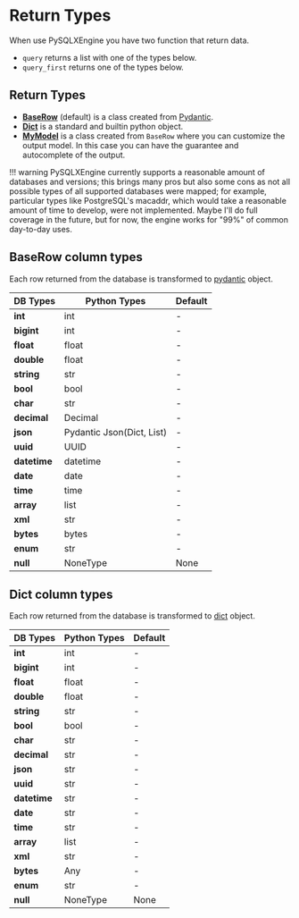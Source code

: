 # Return Types

When use PySQLXEngine you have two function that return data. 
* `query` returns a list with one of the types below.
* `query_first` returns one of the types below.

## Return Types
* [**BaseRow**](https://pydantic-docs.helpmanual.io/) (default) is a class created from [Pydantic](https://pydantic-docs.helpmanual.io/).
* [**Dict**](https://docs.python.org/3/tutorial/datastructures.html#dictionaries) is a standard and builtin python object.
* [**MyModel**](https://pydantic-docs.helpmanual.io/) is a class created from `BaseRow` where you can customize the output model.
In this case you can have the guarantee and autocomplete of the output.


!!! warning
    PySQLXEngine currently supports a reasonable amount of databases and versions; this brings many pros but also some cons as not all possible types of all supported databases were mapped; for example, particular types like PostgreSQL's macaddr, which would take a reasonable amount of time to develop, were not implemented. Maybe I'll do full coverage in the future, but for now, the engine works for "99%" of common day-to-day uses.



## BaseRow column types

Each row returned from the database is transformed to [pydantic](https://pydantic-docs.helpmanual.io) object.

| **DB Types** | **Python Types**             | **Default** |
|--------------|------------------------------|-------------|
| **int**      | int                          | -           |
| **bigint**   | int                          | -           |
| **float**    | float                        | -           |
| **double**   | float                        | -           |
| **string**   | str                          | -           |
| **bool**     | bool                         | -           |
| **char**     | str                          | -           |
| **decimal**  | Decimal                      | -           |
| **json**     | Pydantic Json(Dict, List)    | -           |
| **uuid**     | UUID                         | -           |
| **datetime** | datetime                     | -           |
| **date**     | date                         | -           |
| **time**     | time                         | -           |
| **array**    | list                         | -           |
| **xml**      | str                          | -           |
| **bytes**    | bytes                        | -           |
| **enum**     | str                          | -           |
| **null**     | NoneType                     | None        |


## Dict column types

Each row returned from the database is transformed to [dict](https://docs.python.org/3/tutorial/datastructures.html#dictionaries) object.

| **DB Types** | **Python Types** | **Default** |
|--------------|------------------|-------------|
| **int**      | int              | -           |
| **bigint**   | int              | -           |
| **float**    | float            | -           |
| **double**   | float            | -           |
| **string**   | str              | -           |
| **bool**     | bool             | -           |
| **char**     | str              | -           |
| **decimal**  | str              | -           |
| **json**     | str              | -           |
| **uuid**     | str              | -           |
| **datetime** | str              | -           |
| **date**     | str              | -           |
| **time**     | str              | -           |
| **array**    | list             | -           |
| **xml**      | str              | -           |
| **bytes**    | Any              | -           |
| **enum**     | str              | -           |
| **null**     | NoneType         | None        |
